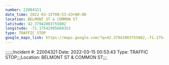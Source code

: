 ```yaml
---
number: 22004321
date_time: 2022-03-15T00:53:43+00:00
location: BELMONT ST & COMMON ST
latitude: 42.37942003755802
longitude: -71.17542995660352
type: TRAFFIC STOP
google_maps_link: https://maps.google.com/?q=42.37942003755802,-71.17542995660352
---
```


;;;;;;Incident #: 22004321  Date: 2022-03-15 00:53:43   Type: TRAFFIC STOP;;;Location: BELMONT ST & COMMON ST;;;
